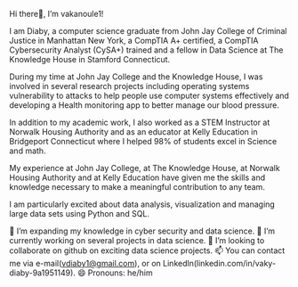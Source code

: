Hi there👋, I’m vakanoule1! 

I am Diaby, a computer science graduate from John Jay College of Criminal Justice in Manhattan New York, a CompTIA A+ certified, a CompTIA Cybersecurity Analyst (CySA+) trained  and a fellow in Data Science at The Knowledge House in Stamford Connecticut.

During my time at John Jay College and the Knowledge House, I was involved in several research projects including operating systems vulnerability to attacks to help people use computer systems effectively and developing a Health monitoring app to better manage our blood pressure.

In addition to my academic work, I also worked as a STEM Instructor at Norwalk Housing Authority and as an educator at Kelly Education in Bridgeport Connecticut where I helped 98%  of students excel in Science and math.

My experience at John Jay College, at The Knowledge House, at Norwalk Housing Authority and at Kelly Education have given me the skills and knowledge necessary to make a meaningful contribution to any team.

I am particularly excited about data analysis, visualization and managing large data sets using Python and SQL.


👀 I’m expanding my knowledge in cyber security and data science.
🌱 I’m currently working on several projects in data science.
💞️ I’m looking to collaborate on github on exciting data science projects.
📫 You can contact me via e-mail(vdiaby1@gmail.com), or on Linkedln(linkedin.com/in/vaky-diaby-9a1951149).
😄 Pronouns: he/him


